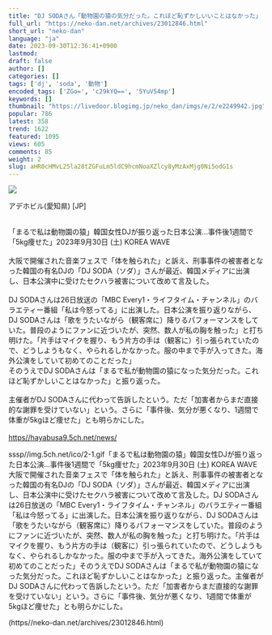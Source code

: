 ```yaml
---
title: "DJ SODAさん「動物園の猿の気分だった。これほど恥ずかしいいことはなかった」 "
full_url: "https://neko-dan.net/archives/23012846.html"
short_url: "neko-dan"
language: "ja"
date: 2023-09-30T12:36:41+0900
lastmod: 
draft: false
author: []
categories: []
tags: ['dj', 'soda', '動物']
encoded_tags: ['ZGo=', 'c29kYQ==', '5YuV54mp']
keywords: []
thumbnail: "https://livedoor.blogimg.jp/neko_dan/imgs/e/2/e2249942.jpg"
popular: 786
latest: 358
trend: 1622
featured: 1095
views: 605
comments: 85
weight: 2
slug: aHR0cHMvL25la28tZGFuLm5ldC9hcmNoaXZlcy8yMzAxMjg0Ni5odG1s
---
```


![](https://livedoor.blogimg.jp/neko_dan/imgs/e/2/e2249942.jpg)

<div><p>アデホビル(愛知県) [JP] </p><br> 「まるで私は動物園の猿」韓国女性DJが振り返った日本公演…事件後1週間で「5kg痩せた」2023年9月30日 (土) KOREA WAVE <br> <br> 大阪で開催された音楽フェスで「体を触られた」と訴え、刑事事件の被害者となった韓国の有名DJの「DJ SODA（ソダ）」さんが最近、韓国メディアに出演し、日本公演中に受けたセクハラ被害について改めて言及した。 <br> <br> DJ SODAさんは26日放送の「MBC Every1・ライフタイム・チャンネル」のバラエティー番組「私は今怒ってる」に出演した。日本公演を振り返りながら、DJ SODAさんは「歌をうたいながら（観客席に）降りるパフォーマンスをしていた。普段のようにファンに近づいたが、突然、数人が私の胸を触った」と打ち明けた。「片手はマイクを握り、もう片方の手は（観客に）引っ張られていたので、どうしようもなく、やられるしかなかった。服の中まで手が入ってきた。海外公演をしていて初めてのことだった」 <br> そのうえでDJ SODAさんは「まるで私が動物園の猿になった気分だった。これほど恥ずかしいことはなかった」と振り返った。 <br> <br> 主催者がDJ SODAさんに代わって告訴したという。ただ「加害者からまだ直接的な謝罪を受けていない」という。さらに「事件後、気分が悪くなり、1週間で体重が5kgほど痩せた」とも明らかにした。 <br> <br> <a href='https//hayabusa9.5ch.net/news/' target='_blank'>https//hayabusa9.5ch.net/news/</a> <p>sssp//img.5ch.net/ico/2-1.gif「まるで私は動物園の猿」韓国女性DJが振り返った日本公演…事件後1週間で「5kg痩せた」2023年9月30日 (土) KOREA WAVE大阪で開催された音楽フェスで「体を触られた」と訴え、刑事事件の被害者となった韓国の有名DJの「DJ SODA（ソダ）」さんが最近、韓国メディアに出演し、日本公演中に受けたセクハラ被害について改めて言及した。DJ SODAさんは26日放送の「MBC Every1・ライフタイム・チャンネル」のバラエティー番組「私は今怒ってる」に出演した。日本公演を振り返りながら、DJ SODAさんは「歌をうたいながら（観客席に）降りるパフォーマンスをしていた。普段のようにファンに近づいたが、突然、数人が私の胸を触った」と打ち明けた。「片手はマイクを握り、もう片方の手は（観客に）引っ張られていたので、どうしようもなく、やられるしかなかった。服の中まで手が入ってきた。海外公演をしていて初めてのことだった」そのうえでDJ SODAさんは「まるで私が動物園の猿になった気分だった。これほど恥ずかしいことはなかった」と振り返った。主催者がDJ SODAさんに代わって告訴したという。ただ「加害者からまだ直接的な謝罪を受けていない」という。さらに「事件後、気分が悪くなり、1週間で体重が5kgほど痩せた」とも明らかにした。</p></div>

(https//neko-dan.net/archives/23012846.html)
